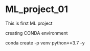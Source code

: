 # ML_project_01
This is first ML project

creating CONDA environment

conda create -p venv python==3.7 -y